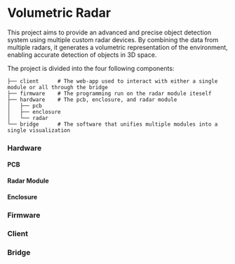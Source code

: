 # Volumetric Radar

This project aims to provide an advanced and precise object detection system using multiple custom radar devices. By combining the data from multiple radars, it generates a volumetric representation of the environment, enabling accurate detection of objects in 3D space.

The project is divided into the four following components:

    ├── client      # The web-app used to interact with either a single module or all through the bridge
    ├── firmware    # The programming run on the radar module iteself
    ├── hardware    # The pcb, enclosure, and radar module
    │   ├── pcb
    │   ├── enclosure
    │   └── radar
    └── bridge      # The software that unifies multiple modules into a single visualization

### Hardware

#### PCB

#### Radar Module

#### Enclosure

### Firmware

### Client

### Bridge